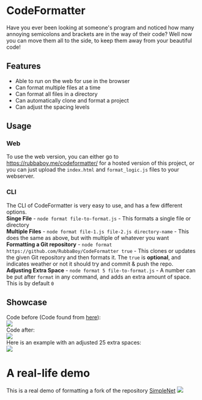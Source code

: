 # CodeFormatter                                                                                                                                                                                                                                                         
Have you ever been looking at someone's program and noticed how many annoying semicolons and brackets are in the way of their code? Well now you can move them all to the side, to keep them away from your beautiful code!                                             
## Features                                                                                                                                                                                                                                                             
- Able to run on the web for use in the browser                                                                                                                                                                                                                         
- Can format multiple files at a time                                                                                                                                                                                                                                   
- Can format all files in a directory                                                                                                                                                                                                                                   
- Can automatically clone and format a project                                                                                                                                                                                                                          
- Can adjust the spacing levels                                                                                                                                                                                                                                         
## Usage                                                                                                                                                                                                                                                                
### Web                                                                                                                                                                                                                                                                 
To use the web version, you can either go to <https://rubbaboy.me/codeformatter/> for a hosted version of this project, or you can just upload the `index.html` and `format_logic.js` files to your webserver.                                                          
### CLI                                                                                                                                                                                                                                                                 
The CLI of CodeFormatter is very easy to use, and has a few different options.                                                                                                                                                                                          
**Singe File** - `node format file-to-format.js` - This formats a single file or directory                                                                                                                                                                              
**Multiple Files** - `node format file-1.js file-2.js directory-name` - This does the same as above, but with multiple of whatever you want                                                                                                                             
**Formatting a Git repository** - `node format https://github.com/RubbaBoy/CodeFormatter true` - This clones or updates the given Git repository and then formats it. The `true` is **optional**, and indicates weather or not it should try and commit & push the repo.
**Adjusting Extra Space** - `node format 5 file-to-format.js` - A number can be put after `format` in any command, and adds an extra amount of space. This is by default `0`                                                                                            
## Showcase                                                                                                                                                                                                                                                             
Code before (Code found from [here](https://stackoverflow.com/q/33874567)):                                                                                                                                                                                             
![](https://rubbaboy.me/images/4meunbc)                                                                                                                                                                                                                                 
Code after:                                                                                                                                                                                                                                                             
![](https://rubbaboy.me/images/hlld2ie)                                                                                                                                                                                                                                 
Here is an example with an adjusted 25 extra spaces:                                                                                                                                                                                                                    
![](https://rubbaboy.me/images/m760pad)                                                                                                                                                                                                                                 

# A real-life demo
This is a real demo of formatting a fork of the repository [SimpleNet](https://github.com/jhg023/SimpleNet)
![](https://rubbaboy.me/images/au62bz6.gif)